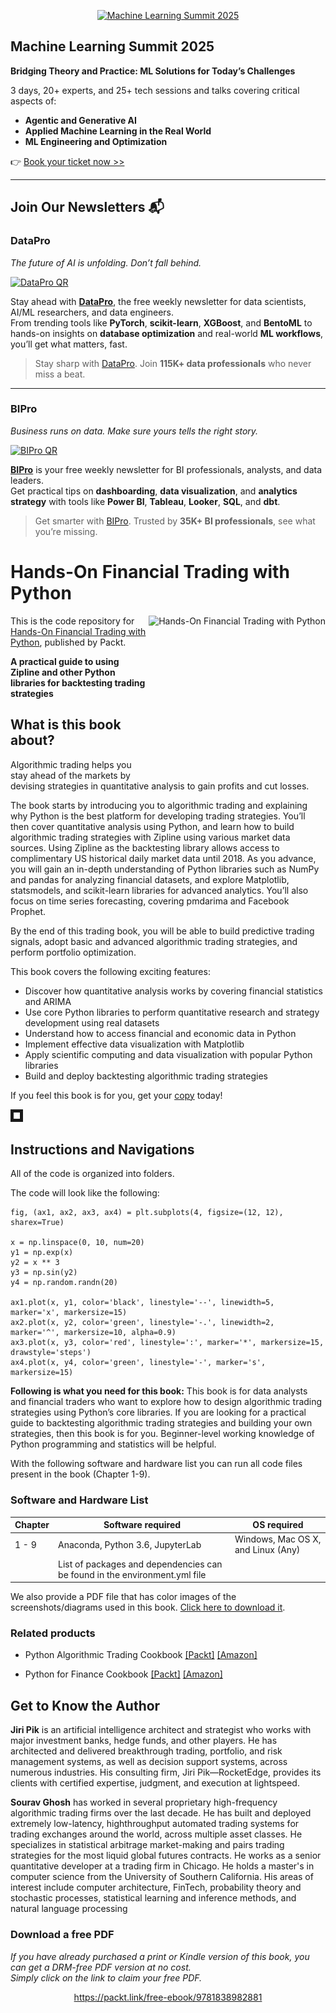 <p align="center"><a href="https://packt.link/mlsumgh"><img src="https://static.packt-cdn.com/assets/images/ML Summit Banner v3 1200x627.png" alt="Machine Learning Summit 2025"/></a></p>

## Machine Learning Summit 2025
**Bridging Theory and Practice: ML Solutions for Today’s Challenges**

3 days, 20+ experts, and 25+ tech sessions and talks covering critical aspects of:
- **Agentic and Generative AI**
- **Applied Machine Learning in the Real World**
- **ML Engineering and Optimization**

👉 [Book your ticket now >>](https://packt.link/mlsumgh)

---

## Join Our Newsletters 📬

### DataPro  
*The future of AI is unfolding. Don’t fall behind.*

<p><a href="https://landing.packtpub.com/subscribe-datapronewsletter/?link_from_packtlink=yes"><img src="https://static.packt-cdn.com/assets/images/DataPro NL QR Code.png" alt="DataPro QR" width="150"/></a></p>

Stay ahead with [**DataPro**](https://landing.packtpub.com/subscribe-datapronewsletter/?link_from_packtlink=yes), the free weekly newsletter for data scientists, AI/ML researchers, and data engineers.  
From trending tools like **PyTorch**, **scikit-learn**, **XGBoost**, and **BentoML** to hands-on insights on **database optimization** and real-world **ML workflows**, you’ll get what matters, fast.

> Stay sharp with [DataPro](https://landing.packtpub.com/subscribe-datapronewsletter/?link_from_packtlink=yes). Join **115K+ data professionals** who never miss a beat.

---

### BIPro  
*Business runs on data. Make sure yours tells the right story.*

<p><a href="https://landing.packtpub.com/subscribe-bipro-newsletter/?link_from_packtlink=yes"><img src="https://static.packt-cdn.com/assets/images/BIPro NL QR Code.png" alt="BIPro QR" width="150"/></a></p>

[**BIPro**](https://landing.packtpub.com/subscribe-bipro-newsletter/?link_from_packtlink=yes) is your free weekly newsletter for BI professionals, analysts, and data leaders.  
Get practical tips on **dashboarding**, **data visualization**, and **analytics strategy** with tools like **Power BI**, **Tableau**, **Looker**, **SQL**, and **dbt**.

> Get smarter with [BIPro](https://landing.packtpub.com/subscribe-bipro-newsletter/?link_from_packtlink=yes). Trusted by **35K+ BI professionals**, see what you’re missing.




# Hands-On Financial Trading with Python

<a href="https://www.packtpub.com/product/hands-on-financial-trading-with-python/9781838982881?utm_source=github&utm_medium=repository&utm_campaign=9781838982881"><img src="https://static.packt-cdn.com/products/9781838982881/cover/smaller" alt="Hands-On Financial Trading with Python" height="256px" align="right"></a>

This is the code repository for [Hands-On Financial Trading with Python](https://www.packtpub.com/product/hands-on-financial-trading-with-python/9781838982881?utm_source=github&utm_medium=repository&utm_campaign=9781838982881), published by Packt.

**A practical guide to using Zipline and other Python libraries for backtesting trading strategies**

## What is this book about?
Algorithmic trading helps you stay ahead of the markets by devising strategies in quantitative analysis to gain profits and cut losses.

The book starts by introducing you to algorithmic trading and explaining why Python is the best platform for developing trading strategies. You’ll then cover quantitative analysis using Python, and learn how to build algorithmic trading strategies with Zipline using various market data sources. Using Zipline as the backtesting library allows access to complimentary US historical daily market data until 2018. As you advance, you will gain an in-depth understanding of Python libraries such as NumPy and pandas for analyzing financial datasets, and explore Matplotlib, statsmodels, and scikit-learn libraries for advanced analytics. You’ll also focus on time series forecasting, covering pmdarima and Facebook Prophet.

By the end of this trading book, you will be able to build predictive trading signals, adopt basic and advanced algorithmic trading strategies, and perform portfolio optimization.

This book covers the following exciting features: 
* Discover how quantitative analysis works by covering financial statistics and ARIMA
* Use core Python libraries to perform quantitative research and strategy development using real datasets
* Understand how to access financial and economic data in Python
* Implement effective data visualization with Matplotlib
* Apply scientific computing and data visualization with popular Python libraries
* Build and deploy backtesting algorithmic trading strategies

If you feel this book is for you, get your [copy](https://www.amazon.com/dp/1838982884) today!

<a href="https://www.packtpub.com/?utm_source=github&utm_medium=banner&utm_campaign=GitHubBanner"><img src="https://raw.githubusercontent.com/PacktPublishing/GitHub/master/GitHub.png" alt="https://www.packtpub.com/" border="5" /></a>

## Instructions and Navigations
All of the code is organized into folders.

The code will look like the following:
```
fig, (ax1, ax2, ax3, ax4) = plt.subplots(4, figsize=(12, 12), sharex=True)

x = np.linspace(0, 10, num=20)
y1 = np.exp(x)
y2 = x ** 3
y3 = np.sin(y2)
y4 = np.random.randn(20)

ax1.plot(x, y1, color='black', linestyle='--', linewidth=5, marker='x', markersize=15)
ax2.plot(x, y2, color='green', linestyle='-.', linewidth=2, marker='^', markersize=10, alpha=0.9)
ax3.plot(x, y3, color='red', linestyle=':', marker='*', markersize=15, drawstyle='steps')
ax4.plot(x, y4, color='green', linestyle='-', marker='s', markersize=15)

```

**Following is what you need for this book:**
This book is for data analysts and financial traders who want to explore how to design algorithmic trading strategies using Python’s core libraries. If you are looking for a practical guide to backtesting algorithmic trading strategies and building your own strategies, then this book is for you. Beginner-level working knowledge of Python programming and statistics will be helpful.

With the following software and hardware list you can run all code files present in the book (Chapter 1-9).

### Software and Hardware List

| Chapter  | Software required                                                                    | OS required                        |
| -------- | -------------------------------------------------------------------------------------| -----------------------------------|
|  1 - 9   |   Anaconda, Python 3.6, JupyterLab                                           				| Windows, Mac OS X, and Linux (Any) |
|          |   List of packages and dependencies can be found in the environment.yml file         |                                    |

We also provide a PDF file that has color images of the screenshots/diagrams used in this book. [Click here to download it](https://static.packt-cdn.com/downloads/9781838982881_ColorImages.pdf).


### Related products <Other books you may enjoy>
* Python Algorithmic Trading Cookbook [[Packt]](https://www.packtpub.com/product/python-algorithmic-trading-cookbook/9781838989354) [[Amazon]](https://www.amazon.com/dp/1838989358)

* Python for Finance Cookbook [[Packt]](https://www.packtpub.com/product/python-for-finance-cookbook/9781789618518) [[Amazon]](https://www.amazon.com/dp/1789618517)

## Get to Know the Author
**Jiri Pik** is an artificial intelligence architect and strategist who works with major investment banks, hedge funds, and other players. He has architected and delivered breakthrough trading, portfolio, and risk management systems, as well as decision support systems, across numerous industries. His consulting firm, Jiri Pik—RocketEdge, provides its clients with certified expertise, judgment, and execution at lightspeed.

**Sourav Ghosh** has worked in several proprietary high-frequency algorithmic trading firms over the last decade. He has built and deployed extremely low-latency, highthroughput automated trading systems for trading exchanges around the world, across multiple asset classes. He specializes in statistical arbitrage market-making and pairs trading strategies for the most liquid global futures contracts. He works as a senior quantitative developer at a trading firm in Chicago. He holds a master's in computer science from the University of Southern California. His areas of interest include computer architecture, FinTech, probability theory and stochastic processes, statistical learning and inference methods, and natural language processing

### Download a free PDF

 <i>If you have already purchased a print or Kindle version of this book, you can get a DRM-free PDF version at no cost.<br>Simply click on the link to claim your free PDF.</i>
<p align="center"> <a href="https://packt.link/free-ebook/9781838982881">https://packt.link/free-ebook/9781838982881 </a> </p>